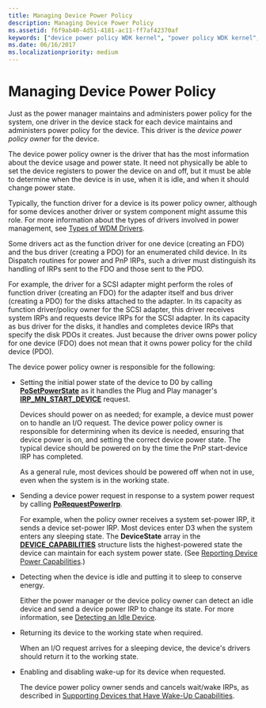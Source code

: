 ```yaml
---
title: Managing Device Power Policy
description: Managing Device Power Policy
ms.assetid: f6f9ab40-4d51-4181-ac11-ff7af42370af
keywords: ["device power policy WDK kernel", "power policy WDK kernel", "device power policy owners WDK kernel", "function drivers WDK power management", "device power states WDK kernel", "initial device power state WDK kernel"]
ms.date: 06/16/2017
ms.localizationpriority: medium
---
```


# Managing Device Power Policy





Just as the power manager maintains and administers power policy for the system, one driver in the device stack for each device maintains and administers power policy for the device. This driver is the *device power policy owner* for the device.

The device power policy owner is the driver that has the most information about the device usage and power state. It need not physically be able to set the device registers to power the device on and off, but it must be able to determine when the device is in use, when it is idle, and when it should change power state.

Typically, the function driver for a device is its power policy owner, although for some devices another driver or system component might assume this role. For more information about the types of drivers involved in power management, see [Types of WDM Drivers](types-of-wdm-drivers.md).

Some drivers act as the function driver for one device (creating an FDO) and the bus driver (creating a PDO) for an enumerated child device. In its Dispatch routines for power and PnP IRPs, such a driver must distinguish its handling of IRPs sent to the FDO and those sent to the PDO.

For example, the driver for a SCSI adapter might perform the roles of function driver (creating an FDO) for the adapter itself and bus driver (creating a PDO) for the disks attached to the adapter. In its capacity as function driver/policy owner for the SCSI adapter, this driver receives system IRPs and requests device IRPs for the SCSI adapter. In its capacity as bus driver for the disks, it handles and completes device IRPs that specify the disk PDOs it creates. Just because the driver owns power policy for one device (FDO) does not mean that it owns power policy for the child device (PDO).

The device power policy owner is responsible for the following:

-   Setting the initial power state of the device to D0 by calling [**PoSetPowerState**](https://msdn.microsoft.com/library/windows/hardware/ff559765) as it handles the Plug and Play manager's [**IRP\_MN\_START\_DEVICE**](https://msdn.microsoft.com/library/windows/hardware/ff551749) request.

    Devices should power on as needed; for example, a device must power on to handle an I/O request. The device power policy owner is responsible for determining when its device is needed, ensuring that device power is on, and setting the correct device power state. The typical device should be powered on by the time the PnP start-device IRP has completed.

    As a general rule, most devices should be powered off when not in use, even when the system is in the working state.

-   Sending a device power request in response to a system power request by calling [**PoRequestPowerIrp**](https://msdn.microsoft.com/library/windows/hardware/ff559734).

    For example, when the policy owner receives a system set-power IRP, it sends a device set-power IRP. Most devices enter D3 when the system enters any sleeping state. The **DeviceState** array in the [**DEVICE\_CAPABILITIES**](https://msdn.microsoft.com/library/windows/hardware/ff543095) structure lists the highest-powered state the device can maintain for each system power state. (See [Reporting Device Power Capabilities](reporting-device-power-capabilities.md).)

-   Detecting when the device is idle and putting it to sleep to conserve energy.

    Either the power manager or the device policy owner can detect an idle device and send a device power IRP to change its state. For more information, see [Detecting an Idle Device](detecting-an-idle-device.md).

-   Returning its device to the working state when required.

    When an I/O request arrives for a sleeping device, the device's drivers should return it to the working state.

-   Enabling and disabling wake-up for its device when requested.

    The device power policy owner sends and cancels wait/wake IRPs, as described in [Supporting Devices that Have Wake-Up Capabilities](supporting-devices-that-have-wake-up-capabilities.md).

 

 




